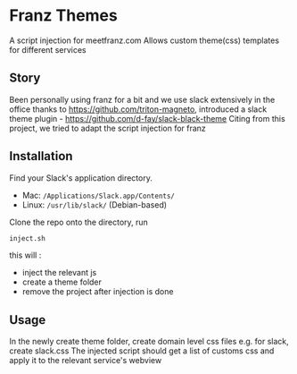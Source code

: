 # Franz Themes
A script injection for meetfranz.com
Allows custom theme(css) templates for different services

## Story
Been personally using franz for a bit and we use slack extensively in the office
thanks to https://github.com/triton-magneto, introduced a slack theme plugin - https://github.com/d-fay/slack-black-theme
Citing from this project, we tried to adapt the script injection for franz

## Installation

Find your Slack's application directory.

* Mac: `/Applications/Slack.app/Contents/`
* Linux: `/usr/lib/slack/` (Debian-based)

Clone the repo onto the directory, run
```bash
inject.sh
```
this will :
* inject the relevant js
* create a theme folder
* remove the project after injection is done

## Usage

In the newly create theme folder, create domain level css files
e.g. for slack, create slack.css
The injected script should get a list of customs css and apply it to the relevant service's webview
